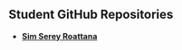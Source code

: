 ## Student GitHub Repositories

- [**Sim Serey Roattana**](https://github.com/SS-Roattana/SereyRoattanaSim-UGDC)

